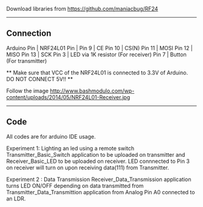 Download libraries from https://github.com/maniacbug/RF24
      
-----------------------------------
Connection
-----------------------------------

Arduino Pin	|  NRF24L01 Pin
		|
Pin 9		| 	CE
Pin 10 		| 	CS(N)
Pin 11		| 	MOSI
Pin 12		| 	MISO
Pin 13 		| 	SCK
Pin 3 		|	LED via 1K resistor (For receiver)
Pin 7		|	Button	(For transmitter)

** Make sure that VCC of the NRF24L01 is connected to 3.3V of Arduino. DO NOT CONNECT 5V!! **

Follow the image http://www.bashmodulo.com/wp-content/uploads/2014/05/NRF24L01-Receiver.jpg

------------------------------------
Code
------------------------------------


All codes are for arduino IDE usage.

Experiment 1: Lighting an led using a remote switch
Transmitter_Basic_Switch application to be uploaded on transmitter and Receiver_Basic_LED to be uploaded on receiver. LED connnected to Pin 3 on receiver will turn on upon receiving data(111) from Transmitter.

Experiment 2 : Data Transmission
Receiver_Data_Transmission application turns LED ON/OFF depending on data transmitted from Transmitter_Data_Transmittion application from Analog Pin A0 connected to an LDR.


